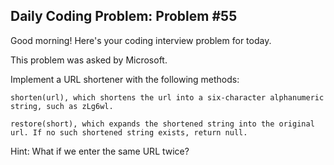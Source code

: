 ## Daily Coding Problem: Problem #55

Good morning! Here's your coding interview problem for today.

This problem was asked by Microsoft.

Implement a URL shortener with the following methods:

```text
shorten(url), which shortens the url into a six-character alphanumeric string, such as zLg6wl.

restore(short), which expands the shortened string into the original url. If no such shortened string exists, return null.
```

Hint: What if we enter the same URL twice?
